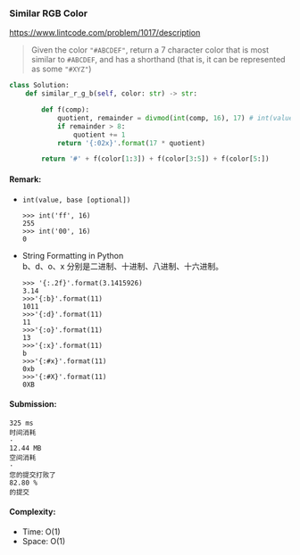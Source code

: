### Similar RGB Color
https://www.lintcode.com/problem/1017/description
>Given the color `"#ABCDEF"`, return a 7 character color that is most similar to `#ABCDEF`, and has a shorthand (that is, it can be represented as some `"#XYZ"`)
```python
class Solution:
    def similar_r_g_b(self, color: str) -> str:

        def f(comp):
            quotient, remainder = divmod(int(comp, 16), 17) # int(value, base [optional])
            if remainder > 8: 
                quotient += 1
            return '{:02x}'.format(17 * quotient)

        return '#' + f(color[1:3]) + f(color[3:5]) + f(color[5:])
```
#### Remark:
- `int(value, base [optional])`

  ```
  >>> int('ff', 16)
  255
  >>> int('00', 16)
  0
  ```
- String Formatting in Python\
  b、d、o、x 分别是二进制、十进制、八进制、十六进制。
  ```
  >>> '{:.2f}'.format(3.1415926)
  3.14
  >>>'{:b}'.format(11)
  1011
  >>>'{:d}'.format(11)
  11
  >>>'{:o}'.format(11)
  13
  >>>'{:x}'.format(11)
  b
  >>>'{:#x}'.format(11)
  0xb
  >>>'{:#X}'.format(11)
  0XB
  ```
#### Submission:
```
325 ms
时间消耗
·
12.44 MB
空间消耗
·
您的提交打败了
82.80 %
的提交
```
#### Complexity:
- Time: O(1)
- Space: O(1)
